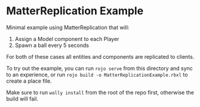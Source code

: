 # MatterReplication Example

Minimal example using MatterReplication that will:

1. Assign a Model component to each Player
2. Spawn a ball every 5 seconds

For both of these cases all entities and components are replicated to clients.

To try out the example, you can run `rojo serve` from this directory and sync to an experience, or run `rojo build -o MatterReplicationExample.rbxl` to create a place file.

Make sure to run `wally install` from the root of the repo first, otherwise the build will fail.
